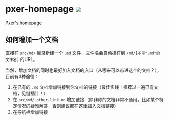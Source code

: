 # pxer-homepage <img src="https://api.travis-ci.org/pea3nut/pxer-homepage.svg?branch=master" />

[Pxer's homepage](http://pxer.pea3nut.org)

## 如何增加一个文档

直接在 `src/md/` 目录新建一个 `.md` 文件，文件名会自动挂在到 `/md/[不带".md"的文件名]` 的URL。

当然，增加文档的同时也最好加入文档的入口（从哪来可以点进这个的文档？），目前有3种途径：

1. 在已有的 `.md` 文档增加链接到你文档的链接（最佳实践！推荐过一遍已有文档，见缝插针！）
1. 在 `src/md/_other-link.md` 增加链接（除非你的文档非常不通用，比如某个特定情况的疑难解答，否则建议都在这里加入文档链接）
1. 在导航栏增加链接

